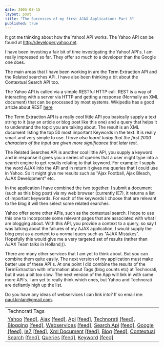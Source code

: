 ```yaml
---
date: 2005-08-15
layout: post
title: "The Successes of my first AJAX Application: Part 3"
published: true
---
```

It got me thinking about how the Yahoo! API works.  The Yahoo API can be found at <a href="http://developer.yahoo.net/">http://developer.yahoo.net</a>.<p />I have been investing a fair bit of time investigating the Yahoo! API's.  I am really impressed so far.  They offer so much to a developer than the Google one does.<p />The main areas that I have been working in are the Term Extraction API and the Related searches API.  I have also been thinking a bit about the Contextual Search API too.<p />The Yahoo API is called via a simple RESTful HTTP call.  REST is a way of interacting with a server via HTTP and getting a response (Normally an XML document) that can be processed by most systems.  Wikipedia has a good article about REST <a href="http://en.wikipedia.org/wiki/REST" rel="tag">here</a><p />The Term Extraction API is a really cool little API you basically supply a text string to it (say an article or blog post like this one) and a query that helps it to understand the topic you are talking about.  The result is an XML document listing the top 50 most important Keywords in the text.  It is really smart and very simple to use.  <em>I have also learnt today that the first 2000 characters of the input are given more significance that later text.</em><p />The Related Searches API is another cool little API, you supply a keyword and in response it gives you a series of queries that a user might type into a search engine to get results relating to that keyword. For example:  I supply the word AJAX into the API and in return it gives me queries that I could use in Yahoo.  So it might give me results such as "Ajax Football, Ajax Bleach, AJAX Development" etc.<p />In the application I have combined the two together.  I submit a document (such as this blog post) via my web browser (currently IE7), it returns a list of important keywords.  For each of the keywords I choose that are relevant to the blog it will then select some related searches.<p />Yahoo offer some other APIs, such as the contextual search.  I hope to use this one to incorporate some relevant pages that are associated with what I am blogging about.  With this API, you provide a context to a query, so say I was talking about the failures of my AJAX application, I would supply the blog post as a context to a normal query such as "AJAX Mistakes".  Hopefully this would give me a very targeted set of results (rather than AJAX Team talks in Holland;)).<p />There are many other services that I am yet to think about.  But you can combine them quite easily.  The next version of my application must make better use of these API's.  At one point I did combine the results of the TermExtraction with information about Tags (blog counts etc) at Technorati, but it was a bit too slow.  The next version of the App will link in with some more API's.  I am yet to really think which ones, but Yahoo and Technorati are defiantly high up the list.<p />Do you have any ideas of webservices I can link into?  If so email me: <a href="mailto:paul.kinlan@gmail.com">paul.kinlan@gmail.com</a>.<p /><table class="TechnoratiHead TagHeader">
<tr><td>Technorati Tags</td></tr>
<tr class="Technorati"><td>
<a href="http://www.technorati.com/tag/Yahoo" class="Tag" rel="tag">Yahoo</a> <a href="http://feeds.technorati.com/feed/posts/tag/Yahoo" class="Tag">[feed]</a>, <a href="http://www.technorati.com/tag/Ajax" class="Tag" rel="tag">Ajax</a> <a href="http://feeds.technorati.com/feed/posts/tag/Ajax" class="Tag">[feed]</a>, <a href="http://www.technorati.com/tag/Api" class="Tag" rel="tag">Api</a> <a href="http://feeds.technorati.com/feed/posts/tag/Api" class="Tag">[feed]</a>, <a href="http://www.technorati.com/tag/Technorati" class="Tag" rel="tag">Technorati</a> <a href="http://feeds.technorati.com/feed/posts/tag/Technorati" class="Tag">[feed]</a>, <a href="http://www.technorati.com/tag/Blogging" class="Tag" rel="tag">Blogging</a> <a href="http://feeds.technorati.com/feed/posts/tag/Blogging" class="Tag">[feed]</a>, <a href="http://www.technorati.com/tag/Webservices" class="Tag" rel="tag">Webservices</a> <a href="http://feeds.technorati.com/feed/posts/tag/Webservices" class="Tag">[feed]</a>, <a href="http://www.technorati.com/tag/Search%20Api" class="Tag" rel="tag">Search Api</a> <a href="http://feeds.technorati.com/feed/posts/tag/Search%20Api" class="Tag">[feed]</a>, <a href="http://www.technorati.com/tag/Google" class="Tag" rel="tag">Google</a> <a href="http://feeds.technorati.com/feed/posts/tag/Google" class="Tag">[feed]</a>, <a href="http://www.technorati.com/tag/Ie7" class="Tag" rel="tag">Ie7</a> <a href="http://feeds.technorati.com/feed/posts/tag/Ie7" class="Tag">[feed]</a>, <a href="http://www.technorati.com/tag/Xml%20Document" class="Tag" rel="tag">Xml Document</a> <a href="http://feeds.technorati.com/feed/posts/tag/Xml%20Document" class="Tag">[feed]</a>, <a href="http://www.technorati.com/tag/Blog" class="Tag" rel="tag">Blog</a> <a href="http://feeds.technorati.com/feed/posts/tag/Blog" class="Tag">[feed]</a>, <a href="http://www.technorati.com/tag/Contextual%20Search" class="Tag" rel="tag">Contextual Search</a> <a href="http://feeds.technorati.com/feed/posts/tag/Contextual%20Search" class="Tag">[feed]</a>, <a href="http://www.technorati.com/tag/Queries" class="Tag" rel="tag">Queries</a> <a href="http://feeds.technorati.com/feed/posts/tag/Queries" class="Tag">[feed]</a>, <a href="http://www.technorati.com/tag/Keyword" class="Tag" rel="tag">Keyword</a> <a href="http://feeds.technorati.com/feed/posts/tag/Keyword" class="Tag">[feed]</a>
</td></tr>
</table><div class="blogger-post-footer"><img class="posterous_download_image" src="https://blogger.googleusercontent.com/tracker/8109338-112413033937922783?l=www.kinlan.co.uk%2Findex.html" height="1" alt="" width="1" /></div>

